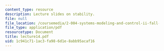 ```yaml
---
content_type: resource
description: Lecture slides on stability.
file: null
file_location: /coursemedia/2-004-systems-modeling-and-control-ii-fall-2007/1c941c711ac3fa986d1e8abb95acaf16_lecture14.pdf
file_type: application/pdf
resourcetype: Document
title: lecture14.pdf
uid: 1c941c71-1ac3-fa98-6d1e-8abb95acaf16
---
```

